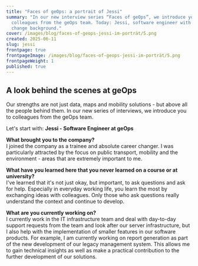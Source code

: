 ```yaml
---
title: "Faces of geOps: a portrait of Jessi"
summary: "In our new interview series “Faces of geOps”, we introduce you to
  colleagues from the geOps team. Today: Jessi, software engineer with a career
  change background."
cover: /images/blog/faces-of-geops-jessi-im-porträt/5.png
created: 2025-06-11
slug: jessi
frontpage: true
frontpageImage: /images/blog/faces-of-geops-jessi-im-porträt/5.png
frontpageWeight: 1
published: true
---
```

## **A look behind the scenes at geOps**

Our strengths are not just data, maps and mobility solutions - but above all the people behind them. In our new series of interviews, we introduce you to colleagues from the geOps team.

Let's start with: **Jessi - Software Engineer at geOps**

**What brought you to the company?**\
I joined the company as a trainee and absolute career changer. I was particularly attracted by the focus on public transport, mobility and the environment - areas that are extremely important to me.

**What have you learned here that you never learned on a course or at university?**\
I've learned that it's not just okay, but important, to ask questions and ask for help. Especially in everyday working life, you learn the most by exchanging ideas with colleagues. Only those who ask questions really understand the context and continue to develop.

**What are you currently working on?**\
I currently work in the IT infrastructure team and deal with day-to-day support requests from the team and look after our server infrastructure, but I also help with the implementation of smaller features in our software products. For example, I am currently working on report generation as part of the new development of our legacy management system. This allows me to gain technical insights as well as make a practical contribution to the further development of our solutions.